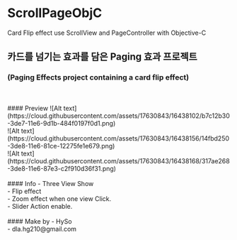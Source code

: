 # ScrollPageObjC
Card Flip effect use ScrollView and PageController with Objective-C


## 카드를 넘기는 효과를 담은 Paging 효과 프로젝트
### (Paging Effects project containing a card flip effect)
<br>
<br>
#### Preview
![Alt text](https://cloud.githubusercontent.com/assets/17630843/16438102/b7c12b30-3de7-11e6-9d1b-484f0197f0d1.png)<br>
![Alt text](https://cloud.githubusercontent.com/assets/17630843/16438156/14fbd250-3de8-11e6-81ce-12275fe1e679.png)<br>
![Alt text](https://cloud.githubusercontent.com/assets/17630843/16438168/317ae268-3de8-11e6-87e3-c2f910d36f31.png)
<br><br>
#### Info
- Three View Show <br>
- Flip effect <br>
- Zoom effect when one view Click. <br>
- Slider Action enable. 
<br><br>
#### Make by
- HySo <br>
- dla.hg210@gmail.com
